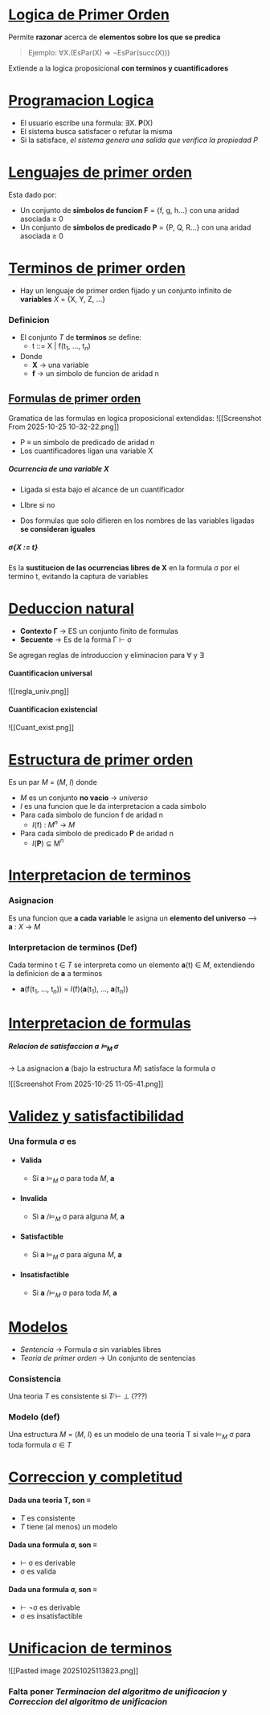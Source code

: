 # <u>Logica de Primer Orden</u>
Permite **razonar** acerca de **elementos sobre los que se predica**

 > Ejemplo:
 > ∀X.(EsPar(X) ⇒ ¬EsPar(succ(X)))
 
 Extiende a la logica proposicional **con terminos y cuantificadores**
# <u>Programacion Logica</u>
- El usuario escribe una formula: $\exists$X. **P**(X)
- El sistema busca satisfacer o refutar la misma
- Si la satisface, _el sistema genera una salida que verifica la propiedad P_

# <u>Lenguajes de primer orden</u>
Esta dado por:
- Un conjunto de **simbolos de funcion F** = {f, g, h...} con una aridad asociada $\geq$ 0 
- Un conjunto de **simbolos de predicado P** = {P, Q, R...} con una aridad asociada $\geq$ 0 

# <u>Terminos de primer orden</u>
- Hay un lenguaje de primer orden fijado y un conjunto infinito de **variables** $X$ = {X, Y, Z, ...}
### Definicion
- El conjunto $T$ de **terminos** se define:
	- t ::= X | f(t$_1$, ..., t$_n$)
- Donde
	- **X** -> una variable
	- **f** -> un simbolo de funcion de aridad n

## <u>Formulas de primer orden</u>
Gramatica de las formulas en logica proposicional extendidas:
![[Screenshot From 2025-10-25 10-32-22.png]]

- P $\equiv$ un simbolo de predicado de aridad n
- Los cuantificadores ligan una variable X

##### Ocurrencia de una variable X
- Ligada si esta bajo el alcance de un cuantificador
- LIbre si no

- Dos formulas que solo difieren en los nombres de las variables ligadas **se consideran iguales**

##### σ{X := t}
Es la **sustitucion de las ocurrencias libres de X** en la formula σ por el termino t, evitando la captura de variables

# <u>Deduccion natural</u>
- **Contexto Γ** -> ES un conjunto finito de formulas
- **Secuente** -> Es de la forma Γ ⊢ σ

Se agregan reglas de introduccion y eliminacion para ∀ y ∃

#### Cuantificacion universal
![[regla_univ.png]]

#### Cuantificacion existencial
![[Cuant_exist.png]]
# <u>Estructura de primer orden</u>
Es un par $M$ = (_M_, _I_) donde
- _M_ es un conjunto **no vacio** -> _universo_
- _I_ es una funcion que le da interpretacion a cada simbolo
- Para cada simbolo de funcion f de aridad n
	- _I_(f) : _M_$^n$ -> _M_
- Para cada simbolo de predicado **P** de aridad n
	- _I_(**P**) $\subseteq$ M$^n$

# <u>Interpretacion de terminos</u>

### Asignacion
Es una funcion que **a cada variable** le asigna un **elemento del universo** -->  **a** : $X$ → _M_

### Interpretacion de terminos (Def)
Cada termino t ∈ $T$ se interpreta como un elemento **a**(t) ∈ _M_, extendiendo la definicion de **a** a terminos
- **a**(f(t$_1$, ..., t$_n$)) = _I_(f)(**a**(t$_1$), ..., **a**(t$_n$))
# <u>Interpretacion de formulas</u>
##### Relacion de **satisfaccion a** ⊨$_M$ σ
-> La asignacion **a** (bajo la estructura $M$) satisface la formula σ

![[Screenshot From 2025-10-25 11-05-41.png]]

# <u>Validez y satisfactibilidad</u>
### Una formula σ es
- #### Valida
	- Si **a** ⊨$_M$ σ para toda $M$, **a**
- #### Invalida
	- Si **a** /⊨$_M$ σ para alguna $M$, **a**
- #### Satisfactible
	- Si **a** ⊨$_M$ σ para alguna $M$, **a**
- #### Insatisfactible
	- Si **a** /⊨$_M$ σ para toda $M$, **a**

# <u>Modelos</u>

- _Sentencia_ -> Formula σ sin variables libres
- _Teoria de primer orden_ -> Un conjunto de sentencias

### Consistencia
Una teoria $T$ es consistente si $T$  ̸⊢ ⊥ (???)
### Modelo (def)
Una estructura $M$ = (_M_, _I_) es un modelo de una teoria T si vale
⊨$_M$ σ para toda formula σ ∈ $T$

# <u>Correccion y completitud</u>
#### Dada una teoria T, son $\equiv$
- $T$ es consistente
- $T$ tiene (al menos) un modelo
#### Dada una formula σ, son $\equiv$
-  ⊢ σ es derivable
-  σ es valida
#### Dada una formula σ, son $\equiv$
- ⊢ ¬σ es derivable
- σ es insatisfactible

# <u>Unificacion de terminos</u>
![[Pasted image 20251025113823.png]]

### Falta poner _Terminacion del algoritmo de unificacion_ y _Correccion del algoritmo de unificacion_

